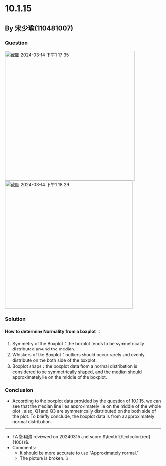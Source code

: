 # 10.1.15
## By 宋少瑜(110481007)
### Question
<img width="420" alt="截圖 2024-03-14 下午1 17 35" src="https://github.com/arriel0314/practice/assets/162074055/3a4b9f65-5772-4afe-911b-614c66a0e6fa">
<img width="413" alt="截圖 2024-03-14 下午1 18 29" src="https://github.com/arriel0314/practice/assets/162074055/f0b5620f-7aab-4ea7-8fa6-85154c99d0e5">

###  Solution
#### How to determine Normality from a boxplot ：

   1. Symmetry of the Boxplot：the boxplot tends to be  symmetrically distributed around the median.
   2. Whiskers of the Boxplot：outliers should occur rarely and evenly distribute on the both side of the boxplot.
   3. Boxplot shape：the boxplot data from a normal distribution is considered to be symmetrically shaped, and the median should approximately lie on the middle of the boxplot.
  
### Conclusion
- According to the boxplot data provided by the question of 10.1.15, we can see that the median line lies approximately lie on the middle of the whole plot , also, Q1 and Q3 are symmetrically distributed on the both side of the plot. To briefly conclude, the boxplot data is from a approximately normal distribution.

---
* TA 鄭翔澧 reviewed on 20240315 and score $\textbf{\textcolor{red}{100}}$.  
* Comments:
  * It should be more accurate to use "Approximately normal."
  * The picture is broken. :\

